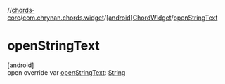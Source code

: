 //[chords-core](../../../index.md)/[com.chrynan.chords.widget](../index.md)/[[android]ChordWidget](index.md)/[openStringText](open-string-text.md)

# openStringText

[android]\
open override var [openStringText](open-string-text.md): [String](https://kotlinlang.org/api/latest/jvm/stdlib/kotlin/-string/index.html)
